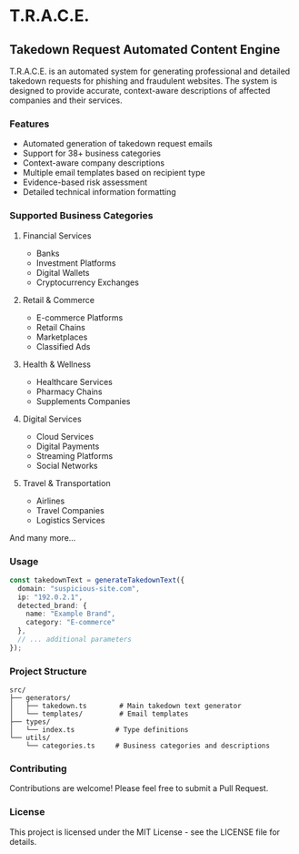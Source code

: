 # T.R.A.C.E.
## Takedown Request Automated Content Engine

T.R.A.C.E. is an automated system for generating professional and detailed takedown requests for phishing and fraudulent websites. The system is designed to provide accurate, context-aware descriptions of affected companies and their services.

### Features

- Automated generation of takedown request emails
- Support for 38+ business categories
- Context-aware company descriptions
- Multiple email templates based on recipient type
- Evidence-based risk assessment
- Detailed technical information formatting

### Supported Business Categories

1. Financial Services
   - Banks
   - Investment Platforms
   - Digital Wallets
   - Cryptocurrency Exchanges

2. Retail & Commerce
   - E-commerce Platforms
   - Retail Chains
   - Marketplaces
   - Classified Ads

3. Health & Wellness
   - Healthcare Services
   - Pharmacy Chains
   - Supplements Companies

4. Digital Services
   - Cloud Services
   - Digital Payments
   - Streaming Platforms
   - Social Networks

5. Travel & Transportation
   - Airlines
   - Travel Companies
   - Logistics Services

And many more...

### Usage

```typescript
const takedownText = generateTakedownText({
  domain: "suspicious-site.com",
  ip: "192.0.2.1",
  detected_brand: {
    name: "Example Brand",
    category: "E-commerce"
  },
  // ... additional parameters
});
```

### Project Structure

```
src/
├── generators/
│   ├── takedown.ts        # Main takedown text generator
│   └── templates/         # Email templates
├── types/
│   └── index.ts          # Type definitions
└── utils/
    └── categories.ts     # Business categories and descriptions
```

### Contributing

Contributions are welcome! Please feel free to submit a Pull Request.

### License

This project is licensed under the MIT License - see the LICENSE file for details.
